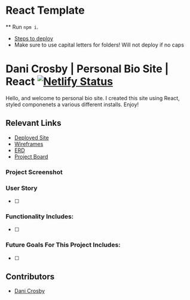 # React Template
** Run `npm i`.

- [Steps to deploy](https://github.com/nss-nightclass-projects/REACT-Deployment-Netlify)
- Make sure to use capital letters for folders! Will not deploy if no caps

# Dani Crosby | Personal Bio Site | React [![Netlify Status](https://api.netlify.com/api/v1/badges/571fd96d-1a21-46f3-b21f-d97e7eb25d54/deploy-status)](https://app.netlify.com/sites/dc-tamagotchi/deploys)

Hello, and welcome to personal bio site. I created this site using React, styled componenets a various different installs. Enjoy!

## Relevant Links
- [Deployed Site]()
- [Wireframes]()
- [ERD]()
- [Project Board]()

### Project Screenshot


### User Story

- [ ]

### Functionality Includes: 

- [ ]


### Future Goals For This Project Includes: 

- [ ]


## Contributors
- [Dani Crosby](https://github.com/danicrosby)
